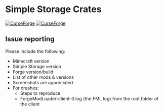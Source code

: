 # Simple Storage Crates
[![CurseForge](http://cf.way2muchnoise.eu/396200.svg)](https://www.curseforge.com/minecraft/mc-mods/simple-storage-crates) [![CurseForge](http://cf.way2muchnoise.eu/versions/396200.svg)](https://www.curseforge.com/minecraft/mc-mods/simple-storage-crates)

## Issue reporting
Please include the following:

* Minecraft version
* Simple Storage version
* Forge version/build
* List of other mods & versions
* Screenshots are appreciated 
* For crashes:
	* Steps to reproduce
	* ForgeModLoader-client-0.log (the FML log) from the root folder of the client
